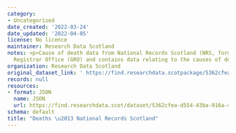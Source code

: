 ```yaml
---
category:
- Uncategorised
date_created: '2022-03-24'
date_updated: '2022-04-05'
license: No licence
maintainer: Research Data Scotland
notes: <p>Cause of death data from National Records Scotland (NRS, formerly General
  Registrar Office (GRO) and contains data relating to the causes of death of patients.</p>
organization: Research Data Scotland
original_dataset_link: ' https://find.researchdata.scotpackage/5362cfea-d554-43ba-916a-4460da39cc0c'
records: null
resources:
- format: JSON
  name: JSON
  url: https://find.researchdata.scot/dataset/5362cfea-d554-43ba-916a-4460da39cc0c/resource/5362cfea-d554-43ba-916a-4460da39cc0c/download/datadictionary.json
schema: default
title: "Deaths \u2013 National Records Scotland"
---
```

